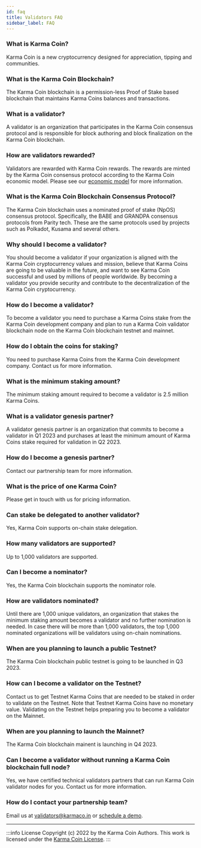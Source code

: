```yaml
---
id: faq
title: Validators FAQ
sidebar_label: FAQ
---
```


### What is Karma Coin?
Karma Coin is a new cryptocurrency designed for appreciation, tipping and communities.

### What is the Karma Coin Blockchain?
The Karma Coin blockchain is a permission-less Proof of Stake based blockchain that maintains Karma Coins balances and transactions.

### What is a validator?
A validator is an organization that participates in the Karma Coin consensus protocol and is responsible for block authoring and block finalization on the Karma Coin blockchain.

### How are validators rewarded?
Validators are rewarded with Karma Coin rewards. The rewards are minted by the Karma Coin consensus protocol according to the Karma Coin economic model. Please see our [economic model](/docs/tokenomics) for more information.

### What is the Karma Coin Blockchain Consensus Protocol?
The Karma Coin blockchain uses a nominated proof of stake (NpOS) consensus protocol. Specifically, the BABE and GRANDPA consensus protocols from Parity tech. These are the same protocols used by projects such as Polkadot, Kusama and several others.

### Why should I become a validator?
You should become a validator if your organization is aligned with the Karma Coin cryptocurrency values and mission, believe that Karma Coins are going to be valuable in the future, and want to see Karma Coin successful and used by millions of people worldwide. By becoming a validator you provide security and contribute to the decentralization of the Karma Coin cryptocurrency.

### How do I become a validator?
To become a validator you need to purchase a Karma Coins stake from the Karma Coin development company and plan to run a Karma Coin validator blockchain node on the Karma Coin blockchain testnet and mainnet.

### How do I obtain the coins for staking?
You need to purchase Karma Coins from the Karma Coin development company. Contact us for more information.

### What is the minimum staking amount?
The minimum staking amount required to become a validator is 2.5 million Karma Coins.

### What is a validator genesis partner?
A validator genesis partner is an organization that commits to become a validator in Q1 2023 and  purchases at least the minimum amount of Karma Coins stake required for validation in Q2 2023.

### How do I become a genesis partner?
Contact our partnership team for more information.

### What is the price of one Karma Coin?
Please get in touch with us for pricing information.

### Can stake be delegated to another validator?
Yes, Karma Coin supports on-chain stake delegation.

### How many validators are supported?
Up to 1,000 validators are supported.

### Can I become a nominator?
Yes, the Karma Coin blockchain supports the nominator role.

### How are validators nominated?
Until there are 1,000 unique validators, an organization that stakes the minimum staking amount becomes a validator and no further nomination is needed. In case there will be more than 1,000 validators, the top 1,000 nominated organizations will be validators using on-chain nominations.

### When are you planning to launch a public Testnet?
The Karma Coin blockchain public testnet is going to be launched in Q3 2023.

### How can I become a validator on the Testnet?
Contact us to get Testnet Karma Coins that are needed to be staked in order to validate on the Testnet. Note that Testnet Karma Coins have no monetary value. Validating on the Testnet helps preparing you to become a validator on the Mainnet.

### When are you planning to launch the Mainnet?
The Karma Coin blockchain mainent is launching in Q4 2023.

### Can I become a validator without running a Karma Coin blockchain full node?
Yes, we have certified technical validators partners that can run Karma Coin validator nodes for you. Contact us for more information.

### How do I contact your partnership team?
Email us at validators@karmaco.in or [schedule a demo](https://forms.gle/MTT5esnpCBMU63vt9).


---
:::info License
Copyright (c) 2022 by the Karma Coin Authors. This work is licensed under the [Karma Coin License](/docs/license).
:::
